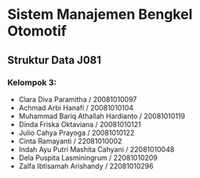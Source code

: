 # Sistem Manajemen Bengkel Otomotif

## Struktur Data J081

### Kelompok 3:
- Clara Diva Paramitha / 20081010097
- Achmad Arbi Hanafi / 20081010104
- Muhammad Bariq Athallah Hardianto / 20081010119
- Dinda Friska Oktaviana / 20081010121
- Julio Cahya Prayoga / 20081010122
- Cinta Ramayanti / 22081010002
- Indah Ayu Putri Mashita Cahyani / 22081010048
- Dela Puspita Lasminingrum / 22081010209
- Zalfa Ibtisamah Arishandy / 22081010296
